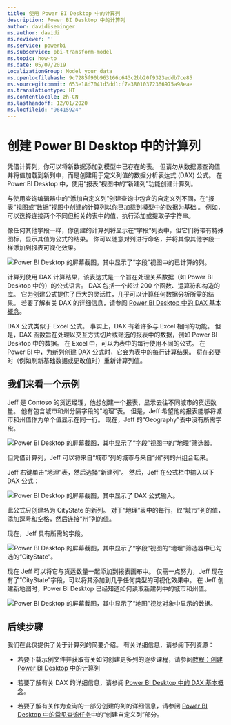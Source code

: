 ```yaml
---
title: 使用 Power BI Desktop 中的计算列
description: Power BI Desktop 中的计算列
author: davidiseminger
ms.author: davidi
ms.reviewer: ''
ms.service: powerbi
ms.subservice: pbi-transform-model
ms.topic: how-to
ms.date: 05/07/2019
LocalizationGroup: Model your data
ms.openlocfilehash: 9c7285f90b963166c643c2bb20f9323eddb7ce85
ms.sourcegitcommit: 653e18d7041d3dd1cf7a38010372366975a98eae
ms.translationtype: HT
ms.contentlocale: zh-CN
ms.lasthandoff: 12/01/2020
ms.locfileid: "96415924"
---
```

# <a name="create-calculated-columns-in-power-bi-desktop"></a>创建 Power BI Desktop 中的计算列
凭借计算列，你可以将新数据添加到模型中已存在的表。 但请勿从数据源查询值并将值加载到新列中，而是创建用于定义列值的数据分析表达式 (DAX) 公式。 在 Power BI Desktop 中，使用“报表”视图中的“新建列”功能创建计算列。

与使用查询编辑器中的“添加自定义列”创建查询中包含的自定义列不同，在“报表”视图或“数据”视图中创建的计算列以你已加载到模型中的数据为基础  。 例如，可以选择连接两个不同但相关的表中的值、执行添加或提取子字符串。

像任何其他字段一样，你创建的计算列将显示在“字段”列表中，但它们将带有特殊图标，显示其值为公式的结果。 你可以随意对列进行命名，并将其像其他字段一样添加到报表可视化效果。

![Power BI Desktop 的屏幕截图，其中显示了“字段”视图中的已计算的列。](media/desktop-calculated-columns/calccolinpbid_fields.png)
 
计算列使用 DAX 计算结果，该表达式是一个旨在处理关系数据（如 Power BI Desktop 中的）的公式语言。 DAX 包括一个超过 200 个函数、运算符和构造的库。 它为创建公式提供了巨大的灵活性，几乎可以计算任何数据分析所需的结果。 若要了解有关 DAX 的详细信息，请参阅 [Power BI Desktop 中的 DAX 基本概念](desktop-quickstart-learn-dax-basics.md)。

DAX 公式类似于 Excel 公式。 事实上，DAX 有着许多与 Excel 相同的功能。 但是，DAX 函数旨在处理以交互方式切片或筛选的报表中的数据，例如 Power BI Desktop 中的数据。 在 Excel 中，可以为表中的每行使用不同的公式。 在 Power BI 中，为新列创建 DAX 公式时，它会为表中的每行计算结果。 将在必要时（例如刷新基础数据或更改值时）重新计算列值。

## <a name="lets-look-at-an-example"></a>我们来看一个示例
Jeff 是 Contoso 的货运经理，他想创建一个报表，显示去往不同城市的货运数量。 他有包含城市和州分隔字段的“地理”表。 但是，Jeff 希望他的报表能够将城市和州值作为单个值显示在同一行。 现在，Jeff 的“Geography”表中没有所需字段。

![Power BI Desktop 的屏幕截图，其中显示了“字段”视图中的“地理”筛选器。](media/desktop-calculated-columns/calccolinpbid_cityandstatefields.png)

但凭借计算列，Jeff 可以将来自“城市”列的城市与来自“州”列的州组合起来。

Jeff 右键单击“地理”表，然后选择“新建列”。 然后，Jeff 在公式栏中输入以下 DAX 公式：

![Power BI Desktop 的屏幕截图，其中显示了 DAX 公式输入。](media/desktop-calculated-columns/calccolinpbid_formula.png)

此公式只创建名为 CityState 的新列。 对于“地理”表中的每行，取“城市”列的值，添加逗号和空格，然后连接“州”列的值。

现在，Jeff 具有所需的字段。

![Power BI Desktop 的屏幕截图，其中显示了“字段”视图的“地理”筛选器中已勾选的“CityState”。](media/desktop-calculated-columns/calccolinpbid_citystatefield.png)

现在 Jeff 可以将它与货运数量一起添加到报表画布中。 仅需一点努力，Jeff 现在有了“CityState”字段，可以将其添加到几乎任何类型的可视化效果中。 在 Jeff 创建新地图时，Power BI Desktop 已经知道如何读取新建列中的城市和州值。

![Power BI Desktop 的屏幕截图，其中显示了“地图”视觉对象中显示的数据。](media/desktop-calculated-columns/calccolinpbid_citystatemap.png)

## <a name="next-steps"></a>后续步骤
我们在此仅提供了关于计算列的简要介绍。 有关详细信息，请参阅下列资源：

* 若要下载示例文件并获取有关如何创建更多列的逐步课程，请参阅[教程：创建 Power BI Desktop 中的计算列](desktop-tutorial-create-calculated-columns.md)

* 若要了解有关 DAX 的详细信息，请参阅 [Power BI Desktop 中的 DAX 基本概念](desktop-quickstart-learn-dax-basics.md)。

* 若要了解有关作为查询的一部分创建的列的详细信息，请参阅 [Power BI Desktop 中的常见查询任务](desktop-common-query-tasks.md)中的“创建自定义列”部分。  

